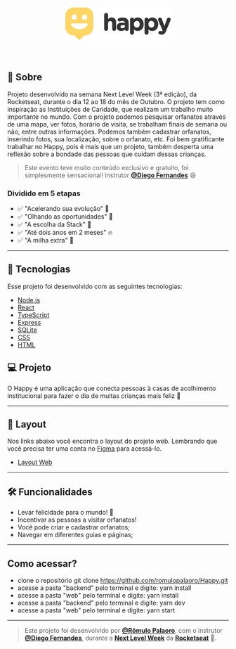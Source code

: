 <h1 align="center">
    <img alt="Happy" title="Happy" src="web/src/images/Logo.png" />
</h1>

<br>

## 📖 Sobre 

<p>Projeto desenvolvido na semana Next Level Week (3ª edição), da Rocketseat, durante o dia 12 ao 18 do mês de Outubro.
O projeto tem como inspiração as Instituições de Caridade, que realizam um trabalho muito importante no mundo.
Com o projeto podemos pesquisar orfanatos através de uma mapa, ver fotos, horário de visita, se trabalham finais de semana ou não, entre outras informações. 
Podemos também cadastrar orfanatos, inserindo fotos, sua localização, sobre o orfanato, etc.
Foi bem gratificante trabalhar no Happy, pois é mais que um projeto, também desperta uma reflexão sobre a bondade das pessoas que cuidam dessas crianças.</p>

> Este evento teve muito conteúdo exclusivo e gratuito, foi simplesmente sensacional! 
Instrutor **[@Diego Fernandes](https://github.com/diego3g)** 😄

<h3>Dividido em 5 etapas</h3>

- ✅ "Acelerando sua evolução" 💪
- ✅ "Olhando as oportunidades" 👀
- ✅ "A escolha da Stack" 📌
- ✅ "Até dois anos em 2 meses" 🔥
- ✅ "A milha extra" 🚀

---

## 🚀 Tecnologias

Esse projeto foi desenvolvido com as seguintes tecnologias:

- [Node.js](https://nodejs.org/en/)
- [React](https://reactjs.org)
- [TypeScript](https://www.typescriptlang.org/)
- [Express](https://expressjs.com/pt-br/)
- [SQLite](https://www.sqlite.org/index.html)
- [CSS](https://developer.mozilla.org/pt-BR/docs/Web/CSS)
- [HTML](https://html.com/)


## 💻 Projeto

O Happy é uma aplicação que conecta pessoas à casas de acolhimento institucional para fazer o dia de muitas crianças mais feliz 💜

---

## 🔖 Layout

Nos links abaixo você encontra o layout do projeto web. Lembrando que você precisa ter uma conta no [Figma](http://figma.com/) para acessá-lo.

- [Layout Web](https://www.figma.com/file/mDEbnoojksG4w8sOxmudh3/Happy-Web)

---

## 🛠️ Funcionalidades 

- Levar felicidade para o mundo! 🥳
- Incentivar as pessoas a visitar orfanatos! 
- Você pode criar e cadastrar orfanatos;
- Navegar em diferentes guias e páginas;

---

## Como acessar?

- clone o repositório
git clone https://github.com/romulopalaoro/Happy.git
- acesse a pasta "backend" pelo terminal e digite:
yarn install
- acesse a pasta "web" pelo terminal e digite:
yarn install
- acesse a pasta "backend" pelo terminal e digite:
yarn dev
- acesse a pasta "web" pelo terminal e digite:
yarn start

---


> Este projeto foi desenvolvido por **[@Rômulo Palaoro](https://www.linkedin.com/in/r%C3%B4mulo-palaoro-23837488/)**, com o instrutor **[@Diego Fernandes](https://github.com/diego3g)**, durante a **[Next Level Week](https://rocketseat.com.br/)** da **[Rocketseat](https://www.linkedin.com/school/rocketseat/about/)** 💜. <br>

